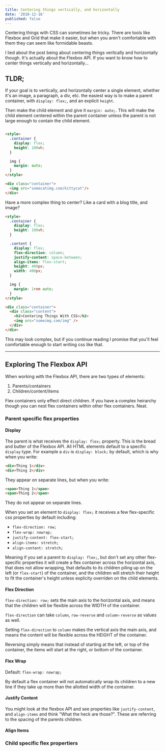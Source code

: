 ```yaml
---
title: Centering things vertically, and horizontally
date: '2018-12-16'
published: false
---
```


Centering things with CSS can sometimes be tricky. There are tools like Flexbox
and Grid that make it easier, but when you aren't comfortable with them they
can seem like formidable beasts. 

I lied about the post being about centering things veritcally and horizontally though. It's actually about the Flexbox API. If you want to know how to center things vertically and horizontally... 

## TLDR;

If your goal is to vertically, and horizontally center a single element, whether it's an
image, a paragraph, a div, etc. the easiest way is to make a parent container,
with `display: flex;`, and an explicit `height`. 

Then make the child element and give it `margin: auto;`. This will make the
child element centered within the parent container unless the parent is not
large enough to contain the child element. 

```html

<style>
  .container {
    display: flex;
    height: 100vh;
  }

  img {
    margin: auto;
  }
</style>

<div class="container">
  <img src="somecatimg.com/kittycat"/>
</div>

```

Have a more complex thing to center? Like a card with a blog title, and image?

```html
<style>
  .container {
    display: flex;
    height: 100vh;
  }

  .content {
    display: flex;
    flex-direction: column;
    justify-content: space-between;
    align-items: flex-start;
    height: 400px;
    width: 400px;
  }

  img {
    margin: 1rem auto;
  }
</style>

<div class="container">
  <div class="content">
    <h2>Centering Things With CSS</h2>
    <img src="someimg.com/img" />
  </div>
</div>

```

This may look complex, but if you continue reading I promise that you'll feel
comfortable enough to start writing css like that.

---

## Exploring The Flexbox API

When working with the Flexbox API, there are two types of elements:
1. Parents/containers 
2. Children/content/items

Flex containers only effect direct children. If you have a complex heirarchy
though you can nest flex containers within other flex containers. Neat.

### Parent specific flex properties 

#### Display 

The parent is what receives the `display: flex;` property. This is the bread and
butter of the Flexbox API. All HTML elements default to a specific `display` type. For
example a `div` is `display: block;` by default, which is why when you write:

```html
<div>Thing 1</div>
<div>Thing 2</div>

```

They appear on separate lines, but when you write:
```html
<span>Thing 1</span>
<span>Thing 2</span>
```

They do not appear on separate lines.

When you set an element to `display: flex;` it receives a few flex-specific css
properties by default including: 
* `flex-direction: row;` 
* `flex-wrap: nowrap;`
* `justify-content: flex-start;`
* `align-items: stretch;`
* `align-content: stretch;`

Meaning if you set a parent to `display: flex;`, but don't set any other
flex-specific properties it will create a flex container across the horizontal
axis, that does not allow wrapping, that defaults to its children piling up on
the left (or `flex-start`) of the container, and the children will stretch their
height to fit the container's height unless explicity overriden on the child
elements.


#### Flex Direction

`flex-direction: row;` sets the main axis to the horizontal axis, and means that the children will be flexible across the WIDTH of the container. 

`flex-direction` can take `column`, `row-reverse` and `column-reverse` as values as well. 

Setting `flex-direction` to `column` makes the vertical axis the main
axis, and means the content will be flexible across the HEIGHT of the container.

Reversing simply means that instead of starting at the left, or top of
the container, the items will start at the right, or bottom of the container.

#### Flex Wrap

Default: `flex-wrap: nowrap;`

By default a flex container will not automatically wrap its children to a new
line if they take up more than the allotted width of the container.


#### Justify Content



You might look at the flexbox API and see properties like `justify-content`, and `align-items` and think "What the heck are those?". These are referring to the spacing of the parents children.

#### Align Items

### Child specific flex propertiers
